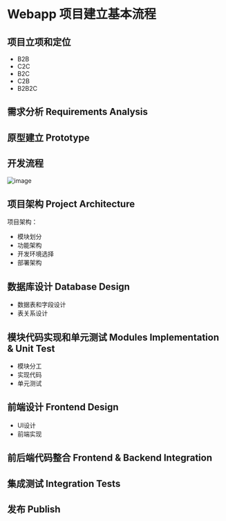 # Webapp 项目建立基本流程

## 项目立项和定位

- B2B
- C2C
- B2C
- C2B
- B2B2C


## 需求分析 Requirements Analysis



## 原型建立 Prototype


## 开发流程

![image](https://user-images.githubusercontent.com/14041622/49582261-67af9580-f98f-11e8-9c53-3304f0ccd681.png)

## 项目架构 Project Architecture

项目架构：
- 模块划分
- 功能架构
- 开发环境选择
- 部署架构


## 数据库设计 Database Design

- 数据表和字段设计
- 表关系设计


## 模块代码实现和单元测试 Modules Implementation & Unit Test

- 模块分工
- 实现代码
- 单元测试


## 前端设计  Frontend Design

- UI设计
- 前端实现


## 前后端代码整合 Frontend & Backend Integration


## 集成测试 Integration Tests


## 发布 Publish

